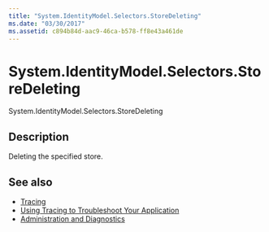 ```yaml
---
title: "System.IdentityModel.Selectors.StoreDeleting"
ms.date: "03/30/2017"
ms.assetid: c894b84d-aac9-46ca-b578-ff8e43a461de
---
```

# System.IdentityModel.Selectors.StoreDeleting
System.IdentityModel.Selectors.StoreDeleting  
  
## Description  
 Deleting the specified store.  
  
## See also

- [Tracing](../../../../../docs/framework/wcf/diagnostics/tracing/index.md)
- [Using Tracing to Troubleshoot Your Application](../../../../../docs/framework/wcf/diagnostics/tracing/using-tracing-to-troubleshoot-your-application.md)
- [Administration and Diagnostics](../../../../../docs/framework/wcf/diagnostics/index.md)
